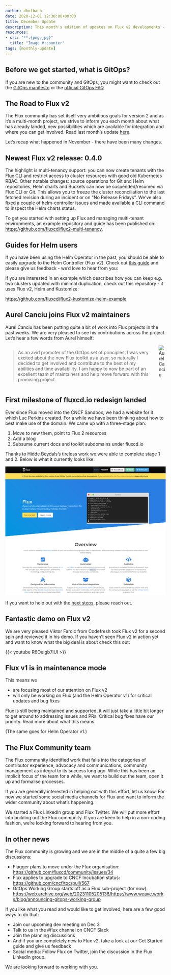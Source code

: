 ```yaml
---
author: dholbach
date: 2020-12-01 12:30:00+00:00
title: December Update
description: This month's edition of updates on Flux v2 developments - 0.4.0 release, new website, new maintainer, new guides and more.
resources:
- src: "**.{png,jpg}"
  title: "Image #:counter"
tags: [monthly-update]
---
```


## Before we get started, what is GitOps?

If you are new to the community and GitOps, you might want to check out the [GitOps manifesto](https://web.archive.org/web/20231124194854/https://www.weave.works/blog/what-is-gitops-really) or the [official GitOps FAQ](https://web.archive.org/web/20231206152723/https://www.weave.works/blog/the-official-gitops-faq).

## The Road to Flux v2

The Flux community has set itself very ambitious goals for version 2 and as it’s a multi-month project, we strive to inform you each month about what has already landed, new possibilities which are available for integration and where you can get involved. Read last month’s update [here](https://web.archive.org/web/20240114064149/https://www.weave.works/blog/the-road-to-flux-v2-november-update).

Let’s recap what happened in November - there have been many changes.

## Newest Flux v2 release: 0.4.0

The highlight is multi-tenancy support: you can now create tenants with the Flux CLI and restrict access to cluster resources with good old Kubernetes RBAC. Other notable changes: source operations for Git and Helm repositories, Helm charts and Buckets can now be suspended/resumed via Flux CLI or Git. This allows you to freeze the cluster reconciliation to the last fetched revision during an incident or on "No Release Fridays". We've also fixed a couple of helm-controller issues and made available a CLI command to inspect the Helm charts status.

To get you started with setting up Flux and managing multi-tenant environments, an example repository and guide has been published on: <https://github.com/fluxcd/flux2-multi-tenancy>.

## Guides for Helm users

If you have been using the Helm Operator in the past, you should be able to easily upgrade to the Helm Controller (Flux v2). Check out [this guide](/flux/migration/helm-operator-migration/) and please give us feedback - we’d love to hear from you:

If you are interested in an example which describes how you can keep e.g. two clusters updated with minimal duplication, check out this repository - it uses Flux v2, Helm and Kustomize:

<https://github.com/fluxcd/flux2-kustomize-helm-example>

## Aurel Canciu joins Flux v2 maintainers

Aurel Canciu has been putting quite a bit of work into Flux projects in the past weeks. We are very pleased to see his contributions across the project. Let’s hear a few words from Aurel himself:

<div class="columns is-mobile">
    <div class="column">
        <blockquote>
            <p>As an avid promoter of the GitOps set of principles, I was very excited about the new Flux toolkit as a user, so naturally I decided to get involved and contribute to the best of my abilities and time availability. I am happy to now be part of an excellent team of maintainers and help move forward with this promising project.</p>
        </blockquote>
    </div>
    <div class="column is-one-fifth">
        <img src="https://avatars0.githubusercontent.com/u/681456?s=400&amp;v=4" alt="Aurel Canciu">
    </div>
</div>

## First milestone of fluxcd.io redesign landed

Ever since Flux moved into the CNCF Sandbox, we had a website for it which Luc Perkins created. For a while we have been thinking about how to best make use of the domain. We came up with a three-stage plan:

1. Move to new them, point to Flux 2 resources
1. Add a blog
1. Subsume current docs and toolkit subdomains under fluxcd.io

Thanks to Hidde Beydals’s tireless work we were able to complete stage 1 and 2. Below is what it currently looks like:

![New fluxcd.io homepage](featured-image.png)

If you want to help out with the [next steps](https://github.com/fluxcd/website), please reach out.

## Fantastic demo on Flux v2

We are very pleased Viktor Farcic from Codefresh took Flux v2 for a second spin and reviewed it in his demo. If you haven’t seen Flux v2 in action yet and want to know what the big deal is about check this out:

{{< youtube R6OeIgb7lUI >}}

## Flux v1 is in maintenance mode

This means we

* are focusing most of our attention on Flux v2
* will only be working on Flux (and the Helm Operator v1) for critical updates and bug fixes

Flux is still being maintained and supported, it will just take a little bit longer to get around to addressing issues and PRs. Critical bug fixes have our priority. Read more about what this means.

(The same goes for Helm Operator v1.)

## The Flux Community team

The Flux community identified work that falls into the categories of contributor experience, advocacy and communications, community management as integral to its success long ago. While this has been an implicit focus of the team for a while, we want to build out the team, open it up and formalise processes.

If you are generally interested in helping out with this effort, let us know. For now we started some social media channels for Flux and want to inform the wider community about what’s happening.

We started a Flux LinkedIn group and Flux Twitter. We will put more effort into building out the Flux community. If you are keen to help in a non-coding fashion, we’re looking forward to hearing from you.

## In other news

The Flux community is growing and we are in the middle of a quite a few big discussions:

* Flagger plans to move under the Flux organisation: https://github.com/fluxcd/community/issues/34
* Flux applies to upgrade to CNCF Incubation status: https://github.com/cncf/toc/pull/567
* GitOps Working Group starts off as a Flux sub-project (for now): https://web.archive.org/web/20231105205138/https://www.weave.works/blog/announcing-gitops-working-group

If you like what you read and would like to get involved, here are a few good ways to do that:

* Join our upcoming dev meeting on Dec 3
* Talk to us in the #flux channel on CNCF Slack
* Join the planning discussions
* And if you are completely new to Flux v2, take a look at our Get Started guide and give us feedback
* Social media: Follow Flux on Twitter, join the discussion in the Flux LinkedIn group.

We are looking forward to working with you.
